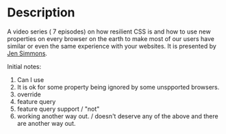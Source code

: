 # Description

A video series ( 7 episodes) on how resilient CSS is and how to use new properties on every browser on the earth to make most of our users have similar or even the same experience with your websites.
It is presented by [Jen Simmons](https://twitter.com/jensimmons?lang=en).

Initial notes:

1. Can I use
2. It is ok for some property being ignored by some unspported browsers.
3. override
4. feature query
5. feature query support / "not"
6. working another way out. / doesn't deserve any of the above and there are another way out.
